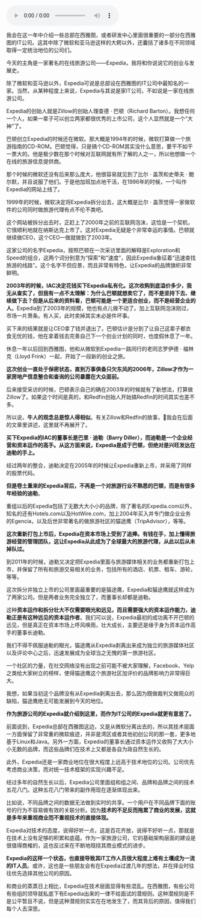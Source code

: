 <audio title="006 _ 在线旅游帝国Expedia崛起的背后" src="https://static001.geekbang.org/resource/audio/8b/6b/8b221cae190e2eb949e931060772ff6b.mp3" controls="controls"></audio> 
<p>我会在这一年中介绍一些总部在西雅图，或者研发中心里面很重要的一部分在西雅图的IT公司。这其中除了微软和亚马逊这样的大鳄以外，还囊括了诸多在不同领域取得一定统治地位的公司们。</p>
<p>今天的主角是一家著名的在线旅游公司——Expedia，我将和你说说它的创业与发展史。</p>
<p>除了微软和亚马逊以外，Expedia可说是总部设在西雅图的IT公司中最知名的一家。当然，从某种程度上来说，Expedia与其说是家IT公司，不如说是一家在线旅游公司。</p>
<p>Expedia的创始人就是Zillow的创始人理查德 · 巴顿（Richard Barton）。我想任何一个人，如果一辈子可以创立两家都很优秀的上市公司，这个人显然就是一个“大神”了。</p>
<p>巴顿创立Expedia的时候还在微软。那大概是1994年的时候，微软打算做一个旅游指南的CD-ROM。巴顿觉得，只是搞个CD-ROM其实没什么意思，要干不如干一票大的。他是极少数在那个时候对互联网就有所了解的人之一，所以他想做一个在线的旅游信息提供商。</p>
<p>那个时候的微软还没有后来那么庞大，他很容易就见到了比尔 · 盖茨和史蒂夫 · 鲍尔默，并且说服了他们。于是他加班加点地干活，在1996年的时候，一个叫作Expedia的网站上线了。</p>
<p>1999年的时候，微软决定将Expedia拆分出去，这大概是比尔 · 盖茨觉得一家做软件的公司同时做旅游代理有点不伦不类吧。</p>
<p>这个网站被拆分出去时，正赶上了2000年之前的互联网泡沫，这恰是一个契机，它很顺利地就在纳斯达克上市了。这对Expedia无疑是个非常幸运的事情。巴顿就继续做CEO，这个CEO一做就做到了2003年。</p>
<p>这家公司的名字Expedia，按照巴顿在一次采访里面的解释是Exploration和Speed的组合，这两个词分别意为“探索”和“速度”，因此Expedia象征着“迅速查找旅游的线路”。这个名字不但应景，而且非常有特色，让Expedia的品牌旗帜非常鲜明。</p>
<p><strong>2003年的时候，IAC决定花钱买下Expedia私有化。这次收购到底溢价多少，我无从查实了，但我有一点不太理解：为什么巴顿就想卖它了，而不是坚持下去、继续做下去？但是从后来的资料看，巴顿可能是一个更适合创业，而不是经营企业的人</strong>。Expedia到了2003年的规模，他也有点儿做不动了。加上互联网泡沫刚过，市场一片萧条。有人买，此时卖掉其实未必是件坏事。</p>
<!-- [[[read_end]]] -->
<p>买下来的结果就是让CEO拿了钱并退出了。巴顿估计是分到了让自己这辈子都衣食无忧的钱，他在拿着钱去完善自己下一个创业计划的同时，也度假休息了一年。</p>
<p>休息一年以后回到西雅图，他和从微软到Expedia一路同行的老同志罗伊德 · 福林克（Lloyd Frink）一起，开始了一段新的创业之旅。</p>
<p><strong>这次创业一直处于保密状态，直到万事俱备只欠东风的2006年，Zillow才作为一家房地产信息整合和查询的公司暴露在大众面前。</strong></p>
<p>后来接受采访的时候，巴顿表示自己的确在2003年的时候就有了新想法，打算做Zillow了。如果这个时间是真的，和Redfin创始人开始搞Redfin的时间其实也差不多。</p>
<p>所以说，<strong>牛人的观念总是惊人得相似</strong>。有关Zillow和Redfin的故事，我会在后面的文章里讲述，这里就不再展开了。</p>
<p><strong>买下Expedia的IAC的董事长是巴里 · 迪勒（Barry Diller），而迪勒是一个企业经营和资本运作的高手。从这方面来说，Expedia是成于巴顿，但绝对是兴旺发达在迪勒的手上。</strong></p>
<p>经过两年的整合，迪勒决定在2005年的时候让Expedia重新上市，并采用了同样的股票代码。</p>
<p><strong>但是卷土重来的Expedia背后，不再是一个对旅游行业不熟悉的巴顿，而是有很多年经验的迪勒</strong>。</p>
<p>重组以后的Expedia包括了无数大大小小的品牌，除了著名的Expedia.com以外，知名的还有Hotels.com以及HotWire.com，加上2004年买入并专门做企业业务的Egencia，以及后世非常著名的做旅游社区的猫途鹰（TripAdvisor），等等。</p>
<p><strong>这次重新打包上市后，Expedia在资本市场上受到了追捧。有钱在手，加上懂得旅游经营的管理团队，这让Expedia从此成为了全球最大的旅游代理，从此以后从未掉队过。</strong></p>
<p>到2011年的时候，迪勒又决定把Expedia里面与旅游媒体相关的业务都重新打包上市，并保留了所有和旅游交易相关的业务，包括所有的酒店、机票、租车、游轮，等等。</p>
<p>这次拆分并独立上市的公司里面最重要的是猫途鹰，Expedia和猫途鹰就这样成为了两家公司。但是两者业务完全独立了，而董事长却都是迪勒。</p>
<p>这种<strong>资本运作和拆分壮大不仅需要眼光和远见，而且需要强大的资本运作能力，迪勒正是有这种远见的资本运作者</strong>。我们可以说，Expedia最初的成功离不开巴顿的远见，但是真正在资本市场上呼风唤雨，壮大成长，主要还是缘于身为资本运作高手的董事长迪勒。</p>
<p>我们不得不佩服迪勒的眼光，猫途鹰从Expedia剥离出来成为独立的旅游媒体社区以及评论中心之后，迅速发展成为全球当之无愧的第一旅游社区。</p>
<p>一个社区的力量，在社交网络没有出现之前可能不被大家理解，Facebook、Yelp之类给大家树立的榜样，使得猫途鹰这个旅游社区加评价的品牌影响力非常得巨大。</p>
<p>我想，如果当初这个品牌没有从Expedia剥离出去，那么因为既做裁判又做观众的缺陷，猫途鹰绝无可能发展到今天的地位。</p>
<p><strong>作为旅游公司的Expedia就介绍到这里，而作为IT公司的Expedia就更有意思了。</strong></p>
<p>前面说到，Expedia总部在西雅图这边，又是从微软分离出去的，所以其技术层面一方面保留了非常重的微软痕迹，并非是湾区或者其他初创公司的那一套，更多地基于Linux和Java。另外一方面，Expedia的董事长通过资本运作又收购了大大小小无数的品牌，而这些品牌们在技术上又都是各自为政自然生长的。</p>
<p>此外，Expedia还是一家商业地位在很大程度上远高于技术地位的公司。公司优先考虑商业决策，而对统一技术框架的实现兴趣不足。</p>
<p>经过多年的自然生长以后，Expedia公司里面组和组之间、品牌和品牌之间的技术五花八门。这种五花八门带来的副作用现在逐渐体现出来。</p>
<p>比如说，不同品牌之间的数据无法做到实时的共享。一个用户在不同品牌下面的账号的行为不容易做有效的关联分析。因为<strong>技术的不足反而拖累了商业的发展，这就是多年来重视商业而不重视技术的直接体现。</strong></p>
<p>Expedia对技术的态度，说得好听一点，这是百花齐放，说得不好听一点，那就是在技术上没有足够的积累和底蕴。作为一家旅游公司，它的基础架构层面的建设是很值得商榷的，这也反过来在不断地阻挠其商业模式的进步。</p>
<p><strong>Expedia的这样一个状态，也直接导致其IT工作人员很大程度上难有土壤成为一流的IT人员</strong>。或许，这也是一些朋友会有在Expedia过渡几年的想法，并在择业时往往优先选择其他公司的原因。</p>
<p>和商业的蒸蒸日上相比，Expedia在技术层面显得有些混乱。在西雅图，有些公司有些组的领导就私底下有Expedia出来的一律不给面试的潜规则。这种潜规则是不是公平暂且不说，但是这种潜规则实实在在地发生了，而其背后的原因，值得我们每个人去深思。</p>
<p></p>
